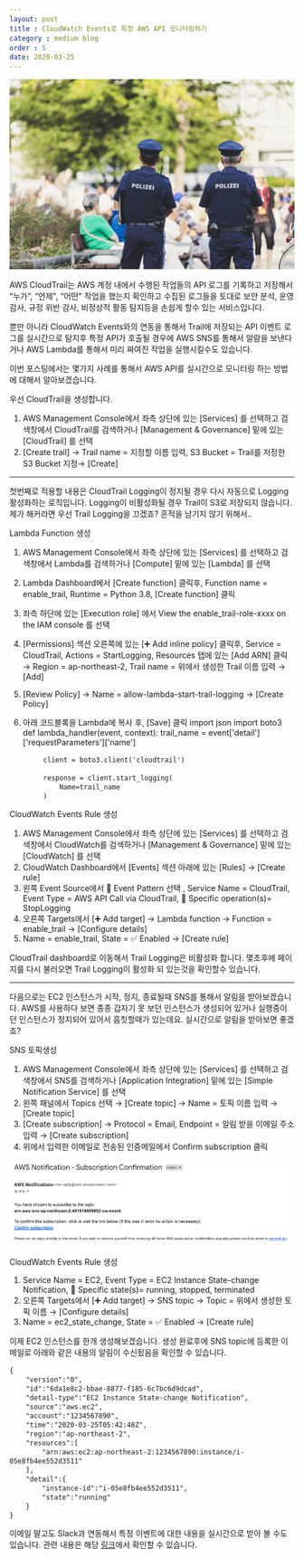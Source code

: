 ```yaml
---
layout: post
title : CloudWatch Events로 특정 AWS API 모니터링하기
category : medium blog
order : 5
date: 2020-03-25
---
```


![그림1](/assets/images/mediumBlog/20.03.25-cloudWatchAPI/cloudWatchAPI_01.jpg)

AWS CloudTrail는 AWS 계정 내에서 수행된 작업들의 API 로그를 기록하고 저장해서 “누가”, “언제", “어떤" 작업을 했는지 확인하고 수집된 로그들을 토대로 보안 분석, 운영 감사, 규정 위반 감사, 비정상적 활동 탐지등을 손쉽게 할수 있는 서비스입니다.

뿐만 아니라 CloudWatch Events와의 연동을 통해서 Trail에 저장되는 API 이벤트 로그를 실시간으로 탐지후 특정 API가 호출될 경우에 AWS SNS를 통해서 알람을 보낸다거나 AWS Lambda를 통해서 미리 짜여진 작업을 실행시킬수도 있습니다.

이번 포스팅에서는 몇가지 사례를 통해서 AWS API를 실시간으로 모니터링 하는 방법에 대해서 알아보겠습니다.

우선 CloudTrail을 생성합니다.

1. AWS Management Console에서 좌측 상단에 있는 [Services] 를 선택하고 검색창에서 CloudTrail를 검색하거나 [Management & Governance] 밑에 있는 [CloudTrail] 를 선택
2. [Create trail] → Trail name = 지정할 이름 입력, S3 Bucket = Trail를 저정한 S3 Bucket 지정→ [Create]

***

첫번째로 적용할 내용은 CloudTrail Logging이 정지될 경우 다시 자동으로 Logging 활성화하는 로직입니다. Logging이 비활성화될 경우 Trail이 S3로 저장되지 않습니다. 제가 해커라면 우선 Trail Logging을 끄겠죠? 흔적을 남기지 않기 위해서..

Lambda Function 생성

1. AWS Management Console에서 좌측 상단에 있는 [Services] 를 선택하고 검색창에서 Lambda를 검색하거나 [Compute] 밑에 있는 [Lambda] 를 선택
2. Lambda Dashboard에서 [Create function] 클릭후, Function name = enable_trail, Runtime = Python 3.8, [Create function] 클릭
3. 좌측 하단에 있는 [Execution role] 에서 View the enable_trail-role-xxxx on the IAM console 를 선택
4. [Permissions] 섹션 오른쪽에 있는 [➕ Add inline policy] 클릭후, Service = CloudTrail, Actions = StartLogging, Resources 탭에 있는 [Add ARN] 클릭 → Region = ap-northeast-2, Trail name = 위에서 생성한 Trail 이름 입력 → [Add]
5. [Review Policy] → Name = allow-lambda-start-trail-logging → [Create Policy]
6. 아래 코드블록을 Lambda에 복사 후, [Save] 클릭
        import json
        import boto3
        def lambda_handler(event, context):
            trail_name = event['detail']['requestParameters']['name']
            
            client = boto3.client('cloudtrail')
            
            response = client.start_logging(
                Name=trail_name
            )

CloudWatch Events Rule 생성

1. AWS Management Console에서 좌측 상단에 있는 [Services] 를 선택하고 검색창에서 CloudWatch를 검색하거나 [Management & Governance] 밑에 있는 [CloudWatch] 를 선택
2. CloudWatch Dashboard에서 [Events] 섹션 아래에 있는 [Rules] → [Create rule]
3. 왼쪽 Event Source에서 🔘 Event Pattern 선택 , Service Name = CloudTrail, Event Type = AWS API Call via CloudTrail, 🔘 Specific operation(s)= StopLogging
4. 오른쪽 Targets에서 [➕ Add target] → Lambda function → Function = enable_trail → [Configure details]
5. Name = enable_trail, State = ✅ Enabled → [Create rule]

CloudTrail dashboard로 이동해서 Trail Logging은 비활성화 합니다. 몇초후에 페이지를 다시 불러오면 Trail Logging이 활성화 되 있는것을 확인할수 있습니다.

***

다음으로는 EC2 인스턴스가 시작, 정지, 종료될때 SNS를 통해서 알림을 받아보겠습니다. AWS를 사용하다 보면 종종 갑자기 못 보던 인스턴스가 생성되어 있거나 실행중이던 인스턴스가 정지되어 있어서 흠칫할때가 있는데요. 실시간으로 알림을 받아보면 좋겠죠?

SNS 토픽생성

1. AWS Management Console에서 좌측 상단에 있는 [Services] 를 선택하고 검색창에서 SNS를 검색하거나 [Application Integration] 밑에 있는 [Simple Notification Service] 를 선택
2. 왼쪽 패널에서 Topics 선택 → [Create topic] → Name = 토픽 이름 입력 → [Create topic]
3. [Create subscription] → Protocol = Email, Endpoint = 알림 받을 이메일 주소 입력 → [Create subscription]
4. 위에서 입력한 이메일로 전송된 인증메일에서 Confirm subscription 클릭   

![그림2](/assets/images/mediumBlog/20.03.25-cloudWatchAPI/cloudWatchAPI_02.png)

CloudWatch Events Rule 생성

1. Service Name = EC2, Event Type = EC2 Instance State-change Notification, 🔘 Specific state(s)= running, stopped, terminated
2. 오른쪽 Targets에서 [➕ Add target] → SNS topic → Topic = 위에서 생성한 토픽 이름 → [Configure details]
3. Name = ec2_state_change, State = ✅ Enabled → [Create rule]

이제 EC2 인스턴스를 한개 생성해보겠습니다. 생성 완료후에 SNS topic에 등록한 이메일로 아래와 같은 내용의 알림이 수신됬음을 확인할 수 있습니다.

    {
        "version":"0",
        "id":"6da1e8c2-bbae-8877-f185-6c7bc6d9dcad",
        "detail-type":"EC2 Instance State-change Notification",
        "source":"aws.ec2",
        "account":"1234567890",
        "time":"2020-03-25T05:42:48Z",
        "region":"ap-northeast-2",
        "resources":[
            "arn:aws:ec2:ap-northeast-2:1234567890:instance/i-05e8fb4ee552d3511"
        ],
        "detail":{
            "instance-id":"i-05e8fb4ee552d3511",
            "state":"running"
        }
    }

이메일 말고도 Slack과 연동해서 특정 이벤트에 대한 내용을 실시간으로 받아 볼 수도 있습니다. 관련 내용은 해당 [링크](https://github.com/youngwjung/aws-root-account-best-practice#root-%EC%9C%A0%EC%A0%80-%EB%A1%9C%EA%B7%B8%EC%9D%B8-slack-%EC%95%8C%EB%9E%8C-%EC%84%A4%EC%A0%95)에서 확인할 수 있습니다.
